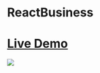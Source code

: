 ﻿# ReactBusiness

 <h1><a href="https://omarreact.github.io/ai-project">Live Demo</a></h1>
 <img src="https://scontent.fdac110-1.fna.fbcdn.net/v/t1.15752-9/354511111_1511966892942974_3347729234445075633_n.png?_nc_cat=104&ccb=1-7&_nc_sid=ae9488&_nc_eui2=AeGW2indRdsRTQf9G42Rj4g7Sq72dY7pWvdKrvZ1jula905V-XTFEnsgKm2Hfv_8uWsZPdRKwfBNQjCST-yJ00ac&_nc_ohc=JasBrsIniHwAX8F_1gZ&_nc_ht=scontent.fdac110-1.fna&oh=03_AdTdt4Kz78QvlMlbX66yRGRHbh7mBTHP2S135iPIZLQyZQ&oe=64B6AB38)https://scontent.fdac110-1.fna.fbcdn.net/v/t1.15752-9/354511111_1511966892942974_3347729234445075633_n.png?_nc_cat=104&ccb=1-7&_nc_sid=ae9488&_nc_eui2=AeGW2indRdsRTQf9G42Rj4g7Sq72dY7pWvdKrvZ1jula905V-XTFEnsgKm2Hfv_8uWsZPdRKwfBNQjCST-yJ00ac&_nc_ohc=JasBrsIniHwAX8F_1gZ&_nc_ht=scontent.fdac110-1.fna&oh=03_AdTdt4Kz78QvlMlbX66yRGRHbh7mBTHP2S135iPIZLQyZQ&oe=64B6AB38"/>
